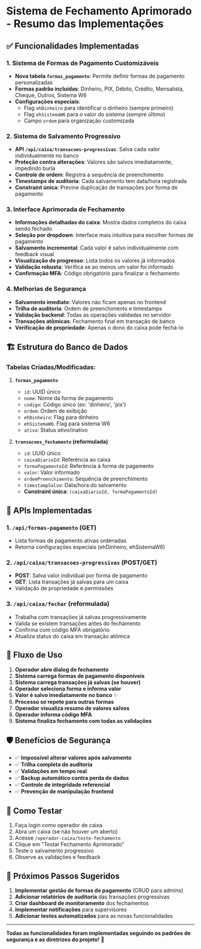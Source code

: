 # Sistema de Fechamento Aprimorado - Resumo das Implementações

## ✅ Funcionalidades Implementadas

### 1. Sistema de Formas de Pagamento Customizáveis
- **Nova tabela `formas_pagamento`**: Permite definir formas de pagamento personalizadas
- **Formas padrão incluídas**: Dinheiro, PIX, Débito, Crédito, Mensalista, Cheque, Outros, Sistema W6
- **Configurações especiais**: 
  - Flag `ehDinheiro` para identificar o dinheiro (sempre primeiro)
  - Flag `ehSistemaW6` para o valor do sistema (sempre último)
  - Campo `ordem` para organização customizada

### 2. Sistema de Salvamento Progressivo
- **API `/api/caixa/transacoes-progressivas`**: Salva cada valor individualmente no banco
- **Proteção contra alterações**: Valores são salvos imediatamente, impedindo burla
- **Controle de ordem**: Registra a sequência de preenchimento
- **Timestamps de auditoria**: Cada salvamento tem data/hora registrada
- **Constraint única**: Previne duplicação de transações por forma de pagamento

### 3. Interface Aprimorada de Fechamento
- **Informações detalhadas do caixa**: Mostra dados completos do caixa sendo fechado
- **Seleção por dropdown**: Interface mais intuitiva para escolher formas de pagamento
- **Salvamento incremental**: Cada valor é salvo individualmente com feedback visual
- **Visualização de progresso**: Lista todos os valores já informados
- **Validação robusta**: Verifica se ao menos um valor foi informado
- **Confirmação MFA**: Código obrigatório para finalizar o fechamento

### 4. Melhorias de Segurança
- **Salvamento imediato**: Valores não ficam apenas no frontend
- **Trilha de auditoria**: Ordem de preenchimento e timestamps
- **Validação backend**: Todas as operações validadas no servidor
- **Transações atômicas**: Fechamento final em transação de banco
- **Verificação de propriedade**: Apenas o dono do caixa pode fechá-lo

## 🏗️ Estrutura do Banco de Dados

### Tabelas Criadas/Modificadas:

1. **`formas_pagamento`**
   - `id`: UUID único
   - `nome`: Nome da forma de pagamento
   - `codigo`: Código único (ex: 'dinheiro', 'pix')
   - `ordem`: Ordem de exibição
   - `ehDinheiro`: Flag para dinheiro
   - `ehSistemaW6`: Flag para sistema W6
   - `ativo`: Status ativo/inativo

2. **`transacoes_fechamento` (reformulada)**
   - `id`: UUID único
   - `caixaDiarioId`: Referência ao caixa
   - `formaPagamentoId`: Referência à forma de pagamento
   - `valor`: Valor informado
   - `ordemPreenchimento`: Sequência de preenchimento
   - `timestampSalvo`: Data/hora do salvamento
   - **Constraint única**: `(caixaDiarioId, formaPagamentoId)`

## 🔄 APIs Implementadas

### 1. `/api/formas-pagamento` (GET)
- Lista formas de pagamento ativas ordenadas
- Retorna configurações especiais (ehDinheiro, ehSistemaW6)

### 2. `/api/caixa/transacoes-progressivas` (POST/GET)
- **POST**: Salva valor individual por forma de pagamento
- **GET**: Lista transações já salvas para um caixa
- Validação de propriedade e permissões

### 3. `/api/caixa/fechar` (reformulada)
- Trabalha com transações já salvas progressivamente
- Valida se existem transações antes do fechamento
- Confirma com código MFA obrigatório
- Atualiza status do caixa em transação atômica

## 🎯 Fluxo de Uso

1. **Operador abre dialog de fechamento**
2. **Sistema carrega formas de pagamento disponíveis**
3. **Sistema carrega transações já salvas (se houver)**
4. **Operador seleciona forma e informa valor**
5. **Valor é salvo imediatamente no banco** ✨
6. **Processo se repete para outras formas**
7. **Operador visualiza resumo de valores salvos**
8. **Operador informa código MFA**
9. **Sistema finaliza fechamento com todas as validações**

## 🛡️ Benefícios de Segurança

- ✅ **Impossível alterar valores após salvamento**
- ✅ **Trilha completa de auditoria**
- ✅ **Validações em tempo real**
- ✅ **Backup automático contra perda de dados**
- ✅ **Controle de integridade referencial**
- ✅ **Prevenção de manipulação frontend**

## 🧪 Como Testar

1. Faça login como operador de caixa
2. Abra um caixa (se não houver um aberto)
3. Acesse `/operador-caixa/teste-fechamento`
4. Clique em "Testar Fechamento Aprimorado"
5. Teste o salvamento progressivo
6. Observe as validações e feedback

## 📝 Próximos Passos Sugeridos

1. **Implementar gestão de formas de pagamento** (CRUD para admins)
2. **Adicionar relatórios de auditoria** das transações progressivas
3. **Criar dashboard de monitoramento** dos fechamentos
4. **Implementar notificações** para supervisores
5. **Adicionar testes automatizados** para as novas funcionalidades

---

**Todas as funcionalidades foram implementadas seguindo os padrões de segurança e as diretrizes do projeto!** 🎉

